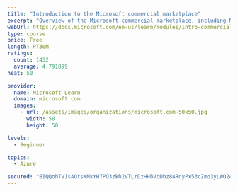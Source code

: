 ```yaml
---
title: "Introduction to the Microsoft commercial marketplace"
excerpt: "Overview of the Microsoft commercial marketplace, including Microsoft AppSource, Azure Marketplace, offer types, and Marketplace Rewards"
webUrl: https://docs.microsoft.com/en-us/learn/modules/intro-commercial-marketplace/
type: course
price: Free
length: PT30M
ratings:
  count: 1432
  average: 4.791899
heat: 50

provider:
  name: Microsoft Learn
  domain: microsoft.com
  images:
    - url: /assets/images/organizations/microsoft.com-50x50.jpg
      width: 50
      height: 50

levels:
  - Beginner

topics:
  - Azure

secured: "BIQQohTV1sAQtsKMkYH7PO3zkh2VTLrDzHHbVcDbz84RnyPx53cZmo3yLWQ24foEuWoroKoY8iRU4FGUOP4rYD68R0MqmMRANwv7ArWM2Q52gWskixL6WjSkZxETa2Pq3562xOtXYqIhwa3HuM+/cixeT89oGU0Q5b3rhowizeY2BBCcCI6cEa5/xcF4d/BXae9EBjQ82eM8j36ll3WY4LhzShmWkWULPiPrd9WDbw0Vada8EzrIRwuvuRoIUAERxOFIkeTbU48VStOm1tYfxK2bAERYcK8iNslzh3rck4tCLjLSoFJ4rGAxtJ0bV53Ju9YI17I95V+HaxO6qv7wNp35dE+WDo85OK04WlovQGtEfk6DXouxrrfzpmcASYDm77+q8rAHXYkJp44Oab6yYOCvhc9f9013zisRq3fgh8o=;mUWB+W8KL7a+YZeYXQORCg=="
---
```


